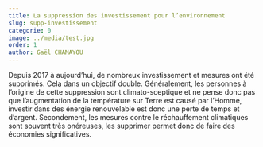 ```yaml
---
title: La suppression des investissement pour l’environnement
slug: supp-investissement
categorie: 0
image: ../media/test.jpg
order: 1
author: Gaël CHAMAYOU
---
```


Depuis 2017 à aujourd’hui, de nombreux investissement et mesures ont été supprimés. Cela dans un objectif double. Généralement, les personnes à l’origine de cette suppression sont climato-sceptique et ne pense donc pas que l’augmentation de la température sur Terre est causé par l’Homme, investir dans des énergie renouvelable est donc une perte de temps et d’argent. Secondement, les mesures contre le réchauffement climatiques sont souvent très onéreuses, les supprimer permet donc de faire des économies significatives.
